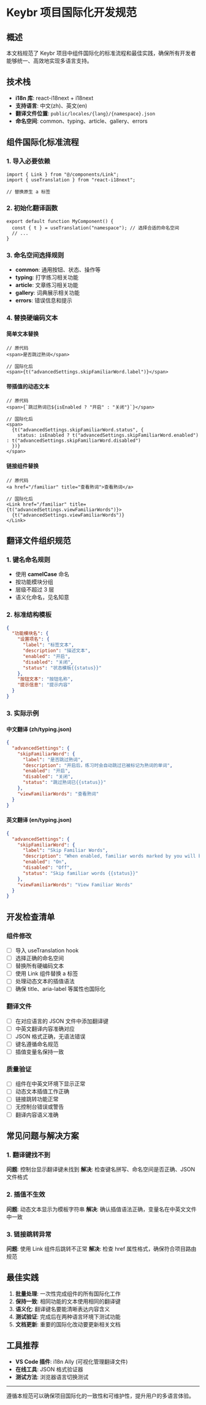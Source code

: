# Keybr 项目国际化开发规范

## 概述

本文档规范了 Keybr 项目中组件国际化的标准流程和最佳实践，确保所有开发者能够统一、高效地实现多语言支持。

## 技术栈

- **i18n 库**: react-i18next + i18next
- **支持语言**: 中文(zh)、英文(en)
- **翻译文件位置**: `public/locales/{lang}/{namespace}.json`
- **命名空间**: common、typing、article、gallery、errors

## 组件国际化标准流程

### 1. 导入必要依赖

```tsx
import { Link } from "@/components/Link";
import { useTranslation } from "react-i18next";

// 替换原生 a 标签
```

### 2. 初始化翻译函数

```tsx
export default function MyComponent() {
  const { t } = useTranslation("namespace"); // 选择合适的命名空间
  // ...
}
```

### 3. 命名空间选择规则

- **common**: 通用按钮、状态、操作等
- **typing**: 打字练习相关功能
- **article**: 文章练习相关功能
- **gallery**: 词典展示相关功能
- **errors**: 错误信息和提示

### 4. 替换硬编码文本

#### 简单文本替换

```tsx
// 原代码
<span>是否跳过熟词</span>

// 国际化后
<span>{t("advancedSettings.skipFamiliarWord.label")}</span>
```

#### 带插值的动态文本

```tsx
// 原代码
<span>{`跳过熟词已${isEnabled ? "开启" : "关闭"}`}</span>

// 国际化后
<span>
  {t("advancedSettings.skipFamiliarWord.status", {
    status: isEnabled ? t("advancedSettings.skipFamiliarWord.enabled") : t("advancedSettings.skipFamiliarWord.disabled")
  })}
</span>
```

#### 链接组件替换

```tsx
// 原代码
<a href="/familiar" title="查看熟词">查看熟词</a>

// 国际化后
<Link href="/familiar" title={t("advancedSettings.viewFamiliarWords")}>
  {t("advancedSettings.viewFamiliarWords")}
</Link>
```

## 翻译文件组织规范

### 1. 键名命名规则

- 使用 **camelCase** 命名
- 按功能模块分组
- 层级不超过 3 层
- 语义化命名，见名知意

### 2. 标准结构模板

```json
{
  "功能模块名": {
    "设置项名": {
      "label": "标签文本",
      "description": "描述文本",
      "enabled": "开启",
      "disabled": "关闭",
      "status": "状态模板{{status}}"
    },
    "按钮文本": "按钮名称",
    "提示信息": "提示内容"
  }
}
```

### 3. 实际示例

#### 中文翻译 (zh/typing.json)

```json
{
  "advancedSettings": {
    "skipFamiliarWord": {
      "label": "是否跳过熟词",
      "description": "开启后，练习时会自动跳过已被标记为熟词的单词",
      "enabled": "开启",
      "disabled": "关闭",
      "status": "跳过熟词已{{status}}"
    },
    "viewFamiliarWords": "查看熟词"
  }
}
```

#### 英文翻译 (en/typing.json)

```json
{
  "advancedSettings": {
    "skipFamiliarWord": {
      "label": "Skip Familiar Words",
      "description": "When enabled, familiar words marked by you will be automatically skipped during practice",
      "enabled": "On",
      "disabled": "Off",
      "status": "Skip familiar words {{status}}"
    },
    "viewFamiliarWords": "View Familiar Words"
  }
}
```

## 开发检查清单

### 组件修改

- [ ] 导入 useTranslation hook
- [ ] 选择正确的命名空间
- [ ] 替换所有硬编码文本
- [ ] 使用 Link 组件替换 a 标签
- [ ] 处理动态文本的插值语法
- [ ] 确保 title、aria-label 等属性也国际化

### 翻译文件

- [ ] 在对应语言的 JSON 文件中添加翻译键
- [ ] 中英文翻译内容准确对应
- [ ] JSON 格式正确，无语法错误
- [ ] 键名遵循命名规范
- [ ] 插值变量名保持一致

### 质量验证

- [ ] 组件在中英文环境下显示正常
- [ ] 动态文本插值工作正确
- [ ] 链接跳转功能正常
- [ ] 无控制台错误或警告
- [ ] 翻译内容语义准确

## 常见问题与解决方案

### 1. 翻译键找不到

**问题**: 控制台显示翻译键未找到
**解决**: 检查键名拼写、命名空间是否正确、JSON 文件格式

### 2. 插值不生效

**问题**: 动态文本显示为模板字符串
**解决**: 确认插值语法正确，变量名在中英文文件中一致

### 3. 链接跳转异常

**问题**: 使用 Link 组件后跳转不正常
**解决**: 检查 href 属性格式，确保符合项目路由规范

## 最佳实践

1. **批量处理**: 一次性完成组件的所有国际化工作
2. **保持一致**: 相同功能的文本使用相同的翻译键
3. **语义化**: 翻译键名要能清晰表达内容含义
4. **测试验证**: 完成后在两种语言环境下测试功能
5. **文档更新**: 重要的国际化改动要更新相关文档

## 工具推荐

- **VS Code 插件**: i18n Ally (可视化管理翻译文件)
- **在线工具**: JSON 格式验证器
- **测试方法**: 浏览器语言切换测试

---

遵循本规范可以确保项目国际化的一致性和可维护性，提升用户的多语言体验。
